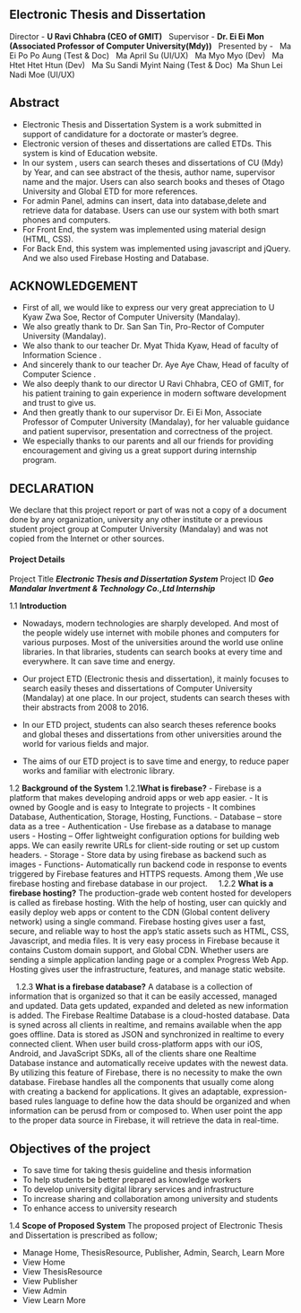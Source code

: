 ## Electronic Thesis and Dissertation
Director - **U Ravi Chhabra (CEO of GMIT)** &nbsp;
Supervisor - **Dr. Ei Ei Mon (Associated Professor of Computer University(Mdy))** &nbsp;
Presented by - &nbsp;
            Ma Ei Po Po Aung (Test & Doc) &nbsp;
            Ma April Su (UI/UX) &nbsp;
            Ma Myo Myo (Dev) &nbsp;
            Ma Htet Htet Htun (Dev) &nbsp;
            Ma Su Sandi Myint Naing (Test & Doc)&nbsp;
            Ma Shun Lei Nadi Moe (UI/UX) &nbsp;

## Abstract
- Electronic Thesis and Dissertation System is a work submitted in support of candidature for a doctorate or master’s degree.
- Electronic version of theses and dissertations are called ETDs. This system is kind of Education website.
- In our system , users can search theses and dissertations of CU (Mdy) by Year, and can see abstract of the thesis,
author name, supervisor name and the major. Users can also search books and theses of Otago University and Global ETD for more references.
- For admin Panel, admins can insert, data into database,delete and retrieve data for database. Users can use our system with both smart phones and computers. 
- For Front End, the system was implemented using material design (HTML, CSS).
- For Back End, this system was implemented  using javascript and jQuery. And we also used Firebase Hosting and Database.

## ACKNOWLEDGEMENT

- First of all, we would like to express our very great appreciation to U Kyaw Zwa Soe, Rector of Computer University (Mandalay).
- We also greatly thank to Dr. San San Tin, Pro-Rector of Computer University (Mandalay).
- We also thank to our teacher Dr. Myat Thida Kyaw, Head of faculty of Information Science .
- And sincerely thank to our teacher Dr. Aye Aye Chaw, Head of faculty of Computer Science .
- We also deeply thank to our director U Ravi Chhabra, CEO of GMIT, for his patient training to gain experience in modern software development and trust to give us.
- And then greatly thank to our supervisor Dr. Ei Ei Mon, Associate Professor of Computer University (Mandalay), for her valuable guidance and patient supervisor, presentation and correctness of the project.
- We especially thanks to our parents and all our friends for providing encouragement and giving us a great support during internship program.	
						


## DECLARATION

We declare that this project report or part of was not a copy of a document done by any organization,
university any other institute or a previous student project group at Computer University (Mandalay) and
was not copied from the Internet or other sources.


#### Project Details
Project Title   	**_Electronic Thesis and Dissertation System_**
Project ID  	**_Geo Mandalar Invertment & Technology Co.,Ltd Internship_**

1.1 **Introduction**

- Nowadays, modern technologies are sharply developed. And most of the people widely use internet with mobile phones and computers for various purposes.
 Most of the universities around the world use online libraries.
 In that libraries, students can search books at every time and everywhere.
 It can save time and energy.

- Our project ETD (Electronic thesis and dissertation), it mainly focuses to search easily theses and dissertations of Computer University (Mandalay) at one place. In our project, students can search theses with their abstracts from 2008 to 2016. 
	
- In our ETD project, students can also search theses reference books and global theses and dissertations from other universities around the world for various fields and major.

- The aims of our ETD project is to save time and energy, to reduce paper works and familiar with electronic library.

1.2	**Background of the System**
 1.2.1**What is firebase?**
	- Firebase is a platform that makes developing android apps or web app easier.
	- It is owned by Google and is easy to Integrate to projects
	- It combines Database, Authentication, Storage, Hosting, Functions.
	- Database – store data as a tree
	- Authentication - Use firebase as a database to manage users
	- Hosting – Offer lightweight configuration options for building web apps. We can easily rewrite URLs for client-side routing or set up custom headers.
	- Storage - Store data by using firebase as backend such as images
	- Functions- Automatically run backend code in response to events triggered by Firebase features and HTTPS requests.
	Among them ,We use firebase hosting and firebase database in our project.
 &nbsp; &nbsp; 1.2.2 **What is a firebase hosting?**
The production-grade web content hosted for developers is called as firebase hosting. With the help of hosting, user can quickly and easily deploy web apps or content to the CDN (Global content delivery network) using a single command. Firebase hosting gives user a fast, secure, and reliable way to host the app’s static assets such as HTML, CSS, Javascript, and media files. It is very easy process in Firebase because it contains Custom domain support, and Global CDN. Whether users are sending a simple application landing page or a complex Progress Web App. Hosting gives user the infrastructure, features, and manage static website.

 &nbsp; &nbsp;1.2.3 **What is a firebase database?**
A database is a collection of information that is organized so that it can be easily accessed, managed and updated. Data gets updated, expanded and deleted as new information is added. 
The Firebase Realtime Database is a cloud-hosted database. Data is syned across all clients in realtime, and remains available when the app goes offline.
 Data is stored as JSON and synchronized in realtime to every connected client. When user build cross-platform apps with our iOS, Android, 
and JavaScript SDKs, all of the clients share one Realtime Database instance and automatically receive updates with the newest data. By utilizing 
this feature of Firebase, there is no necessity to make the own database. Firebase handles all the components that usually come along with creating
 a backend for applications. It gives an adaptable, expression-based rules language to define how the data should be organized and when information can be 
perusd from or composed to. When user point the app to the proper data source in Firebase, it will retrieve the data in real-time.

## Objectives of the project 
- To save time for taking  thesis guideline and thesis information
-  To help students be better prepared as knowledge workers
- To develop university digital library services and infrastructure
 - To increase sharing and collaboration among university and students
 - To enhance access to university research

1.4	**Scope of Proposed System**
The proposed project of Electronic Thesis and Dissertation is prescribed as follow;
- Manage Home, ThesisResource, Publisher, Admin, Search, Learn More
- View Home
- View ThesisResource
- View Publisher
- View Admin
- View Learn More 







